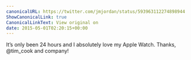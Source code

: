 ```yaml
---
canonicalURL: https://twitter.com/jmjordan/status/593963112274898944
ShowCanonicalLink: true
CanonicalLinkText: View original on
date: 2015-05-01T02:20:15+00:00
---
```

It’s only been 24 hours and I absolutely love my Apple Watch. Thanks, @tim_cook and company!